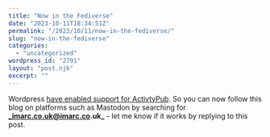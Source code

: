 ```yaml
---
title: "Now in the Fediverse"
date: "2023-10-11T18:34:51Z"
permalink: "/2023/10/11/now-in-the-fediverse/"
slug: "now-in-the-fediverse"
categories:
  - "uncategorized"
wordpress_id: "2791"
layout: "post.njk"
excerpt: ""
---
```


Wordpress [have enabled support for ActivtyPub](https://wordpress.com/blog/2023/10/11/activitypub/). So you can now follow this blog on platforms such as Mastodon by searching for **_imarc.co.uk@imarc.co.uk_** - let me know if it works by replying to this post.
